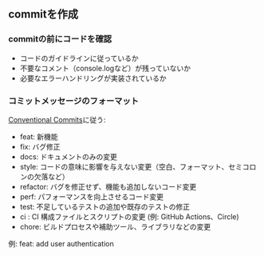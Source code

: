 ## commitを作成

### commitの前にコードを確認
- コードのガイドラインに従っているか
- 不要なコメント（console.logなど）が残っていないか
- 必要なエラーハンドリングが実装されているか

### コミットメッセージのフォーマット
[Conventional Commits](https://www.conventionalcommits.org/en/v1.0.0/)に従う:
- feat: 新機能
- fix: バグ修正
- docs: ドキュメントのみの変更
- style: コードの意味に影響を与えない変更（空白、フォーマット、セミコロンの欠落など）
- refactor: バグを修正せず、機能も追加しないコード変更
- perf: パフォーマンスを向上させるコード変更
- test: 不足しているテストの追加や既存のテストの修正
- ci : CI 構成ファイルとスクリプトの変更 (例: GitHub Actions、Circle)
- chore: ビルドプロセスや補助ツール、ライブラリなどの変更

例: feat: add user authentication
